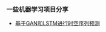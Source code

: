 ### 一些机器学习项目分享
* [基于GAN和LSTM进行时空序列预测](https://github.com/ArtificialIntelligenceBirdMan/DeepLearningProject/tree/main/Spatiotemporal%20Sequence%20Prediction%20based%20on%20GAN-LSTM)
